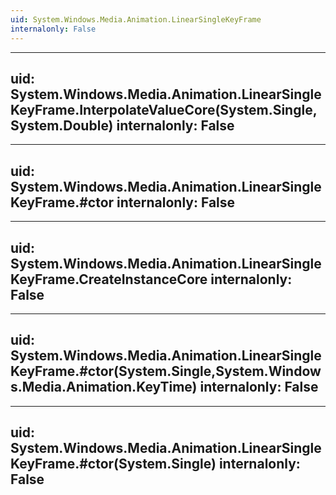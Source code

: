 ```yaml
---
uid: System.Windows.Media.Animation.LinearSingleKeyFrame
internalonly: False
---
```


---
uid: System.Windows.Media.Animation.LinearSingleKeyFrame.InterpolateValueCore(System.Single,System.Double)
internalonly: False
---

---
uid: System.Windows.Media.Animation.LinearSingleKeyFrame.#ctor
internalonly: False
---

---
uid: System.Windows.Media.Animation.LinearSingleKeyFrame.CreateInstanceCore
internalonly: False
---

---
uid: System.Windows.Media.Animation.LinearSingleKeyFrame.#ctor(System.Single,System.Windows.Media.Animation.KeyTime)
internalonly: False
---

---
uid: System.Windows.Media.Animation.LinearSingleKeyFrame.#ctor(System.Single)
internalonly: False
---
